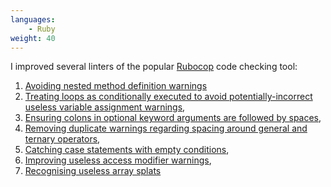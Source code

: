 ```yaml
---
languages:
    - Ruby
weight: 40
---
```


I improved several linters of the popular [Rubocop][rubocop] code checking
tool:

1. [Avoiding nested method definition warnings][2708]
2. [Treating loops as conditionally executed to avoid potentially-incorrect
  useless variable assignment warnings][2702],
3. [Ensuring colons in optional keyword arguments are followed by
   spaces][2994],
4. [Removing duplicate warnings regarding spacing around general and
   ternary operators][3011],
5. [Catching case statements with empty conditions][3044],
6. [Improving useless access modifier warnings][3060],
7. [Recognising useless array splats][3072]

[rubocop]: http://batsov.com/rubocop/
[2708]: https://github.com/bbatsov/rubocop/pull/2708
[2702]: https://github.com/bbatsov/rubocop/pull/2702
[2994]: https://github.com/bbatsov/rubocop/pull/2994
[3011]: https://github.com/bbatsov/rubocop/pull/3011
[3044]: https://github.com/bbatsov/rubocop/pull/3044
[3060]: https://github.com/bbatsov/rubocop/pull/3060
[3072]: https://github.com/bbatsov/rubocop/pull/3072
